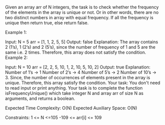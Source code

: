 Given an array arr of N integers, the task is to check whether the frequency of the elements in the array is unique or not. Or in other words, there are no two distinct numbers in array with equal frequency. If all the frequency is unique then return true, else return false.

Example 1:

Input:
N = 5
arr = [1, 1, 2, 5, 5]
Output:
false
Explanation:
The array contains 2 (1’s), 1 (2’s) and 2 (5’s), since the number of frequency of 1 and 5 are the same i.e. 2 times. Therefore, this array does not satisfy the condition.
Example 2:

Input:
N = 10
arr = [2, 2, 5, 10, 1, 2, 10, 5, 10, 2]
Output:
true
Explanation:
Number of 1’s -> 1
Number of 2’s -> 4
Number of 5’s -> 2
Number of 10’s -> 3.
Since, the number of occurrences of elements present in the array is unique. Therefore, this array satisfy the condition.
Your task:
You don't need to read input or print anything. Your task is to complete the function isFrequencyUnique() which take integer N and array arr of size N as arguments, and returns a boolean.

Expected Time Complexity: O(N)
Expected Auxiliary Space: O(N)

Constraints:
1 <= N <=105
-109 <= arr[i] <= 109

